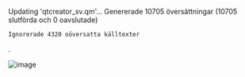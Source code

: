 
Updating 'qtcreator_sv.qm'...
    Genererade 10705 översättningar (10705 slutförda och 0 oavslutade)
    
    Ignorerade 4320 oöversatta källtexter

.

![image](https://github.com/user-attachments/assets/7d0fe944-7cec-46df-97f4-69c592842a91)
